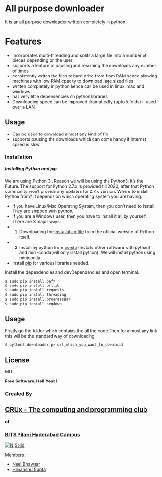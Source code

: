 # All purpose downloader 
It is an all purpose downloader written completely in python 
# Features 

  - Incorporates multi-threading and splits a large file into a number of pieces depending on the user
  - supports a feature of pausing and resuming the downloads any number of times 
  - consistently writes the files to hard drive from from RAM hence allowing machines with low RAM cpacity to download lage sized files 
 - written completely in python hence can be used in linux, mac and windows 
  - has very little dependencies on python libraries 
- Downloading speed can be improved dramatically (upto 5 folds) if used over a LAN

## Usage
  - Can be used to download almost any kind of file 
  - supports pausing the downloads which can come handy if internet speed is slow 
  
 
### Installation
##### Installing Python and pip
We are using Python 3 .
Reason we will be using the Python3, it’s the Future. The support for Python 2.7.x is provided till 2020, after that Python community won’t provide any updates for 2.7.x version.
Where to install Python from?
It depends on which operating system you are having.
*	If you have Linux/Mac Operating System, then you don’t need to install. They are shipped with python.
*	If you are a Windows user, then you have to install it all by yourself. There are 3 major ways:
* 1. 	Downloading the [Installation file](https://www.python.org/) from the official website of Python itself.
* 2.	Installing python from [conda] (installs other software with python) and mini-conda(will only install python). We will install python using miniconda 
* Install [pip] for various libraries needed.

[conda]: <https://conda.io/miniconda.html>
[pip]: <https://pip.pypa.io/en/stable/installing/>



Install the dependencies and devDependencies and open terminal.  

```sh
$ sudo pip install pafy
$ sudo pip install urllib
$ sudo pip install requests
$ sudo pip install threading 
$ sudo pip install progressBar
$ sudo pip install seqdown
```

## Usage 

Firstly go the folder which contains the all the code.Then for almost any link this will be the standard way of downloading
```sh
$ python3 downloader.py url_which_you_want_to_download
```






License
----

MIT


**Free Software, Hell Yeah!**

[//]: # (These are reference links used in the body of this note and get stripped out when the markdown processor does its job. There is no need to format nicely because it shouldn't be seen. Thanks SO - http://stackoverflow.com/questions/4823468/store-comments-in-markdown-syntax)


   [dill]: <https://github.com/joemccann/dillinger>
   [git-repo-url]: <https://github.com/joemccann/dillinger.git>
   [john gruber]: <http://daringfireball.net>
   [df1]: <http://daringfireball.net/projects/markdown/>
   [markdown-it]: <https://github.com/markdown-it/markdown-it>
   [Ace Editor]: <http://ace.ajax.org>
   [node.js]: <http://nodejs.org>
   [Twitter Bootstrap]: <http://twitter.github.com/bootstrap/>
   [jQuery]: <http://jquery.com>
   [@tjholowaychuk]: <http://twitter.com/tjholowaychuk>
   [express]: <http://expressjs.com>
   [AngularJS]: <http://angularjs.org>
   [Gulp]: <http://gulpjs.com>

   [PlDb]: <https://github.com/joemccann/dillinger/tree/master/plugins/dropbox/README.md>
   [PlGh]: <https://github.com/joemccann/dillinger/tree/master/plugins/github/README.md>
   [PlGd]: <https://github.com/joemccann/dillinger/tree/master/plugins/googledrive/README.md>
   [PlOd]: <https://github.com/joemccann/dillinger/tree/master/plugins/onedrive/README.md>
   [PlMe]: <https://github.com/joemccann/dillinger/tree/master/plugins/medium/README.md>
   [PlGa]: <https://github.com/RahulHP/dillinger/blob/master/plugins/googleanalytics/README.md>
### Created By    
## [CRUx - The computing and programming club] 


[CRUx - The computing and programming club]: <https://github.com/CRUx-BPHC>
[BITS Pilani Hyderabad Campus]: <http://www.bits-pilani.ac.in/hyderabad/>

#### of
### [BITS Pilani Hyderabad Campus]
[![N|Solid](https://scontent.fbom1-1.fna.fbcdn.net/v/t1.0-1/p200x200/17904452_1491990900819437_3846562565023385004_n.png?oh=4a26af21c3764e36319197a532de47c7&oe=59DFB8EC)](https://www.facebook.com/cruxbphc/?ref=br_rs)

Members :
* [Neel Bhawsar](https://github.com/neel123456)
* [Himanshu Gupta](https://github.com/him1411)

